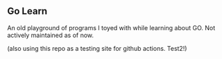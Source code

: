## Go Learn
An old playground of programs I toyed with while learning about GO. Not actively maintained as of now.

(also using this repo as a testing site for github actions. Test2!)
